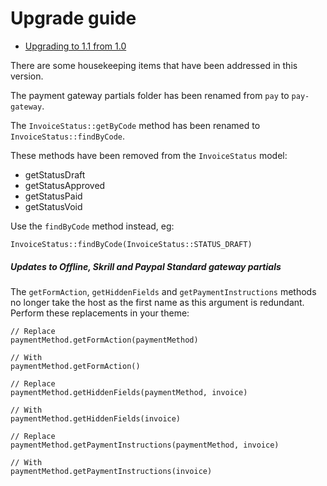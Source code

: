 # Upgrade guide

- [Upgrading to 1.1 from 1.0](#upgrade-1.1)

There are some housekeeping items that have been addressed in this version.

The payment gateway partials folder has been renamed from `pay` to `pay-gateway`.

The `InvoiceStatus::getByCode` method has been renamed to `InvoiceStatus::findByCode`.

These methods have been removed from the `InvoiceStatus` model:

- getStatusDraft
- getStatusApproved
- getStatusPaid
- getStatusVoid

Use the `findByCode` method instead, eg:

    InvoiceStatus::findByCode(InvoiceStatus::STATUS_DRAFT)

##### Updates to Offline, Skrill and Paypal Standard gateway partials

The `getFormAction`, `getHiddenFields` and `getPaymentInstructions` methods no longer take the host as the first name as this argument is redundant. Perform these replacements in your theme:

    // Replace
    paymentMethod.getFormAction(paymentMethod)

    // With
    paymentMethod.getFormAction()

    // Replace
    paymentMethod.getHiddenFields(paymentMethod, invoice)

    // With
    paymentMethod.getHiddenFields(invoice)

    // Replace
    paymentMethod.getPaymentInstructions(paymentMethod, invoice)

    // With
    paymentMethod.getPaymentInstructions(invoice)
